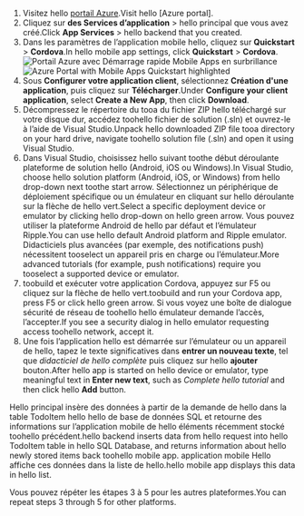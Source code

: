 
1. <span data-ttu-id="5b168-101">Visitez hello [portail Azure].</span><span class="sxs-lookup"><span data-stu-id="5b168-101">Visit hello [Azure portal].</span></span>
2. <span data-ttu-id="5b168-102">Cliquez sur **des Services d’application** > hello principal que vous avez créé.</span><span class="sxs-lookup"><span data-stu-id="5b168-102">Click **App Services** > hello backend that you created.</span></span>
3. <span data-ttu-id="5b168-103">Dans les paramètres de l’application mobile hello, cliquez sur **Quickstart** > **Cordova**.</span><span class="sxs-lookup"><span data-stu-id="5b168-103">In hello mobile app settings, click **Quickstart** > **Cordova**.</span></span>
<span data-ttu-id="5b168-104">![Portail Azure avec Démarrage rapide Mobile Apps en surbrillance][quickstart]</span><span class="sxs-lookup"><span data-stu-id="5b168-104">![Azure Portal with Mobile Apps Quickstart highlighted][quickstart]</span></span>
4. <span data-ttu-id="5b168-105">Sous **Configurer votre application client**, sélectionnez **Création d'une application**, puis cliquez sur **Télécharger**.</span><span class="sxs-lookup"><span data-stu-id="5b168-105">Under **Configure your client application**, select **Create a New App**, then click **Download**.</span></span>
2. <span data-ttu-id="5b168-106">Décompressez le répertoire du tooa du fichier ZIP hello téléchargé sur votre disque dur, accédez toohello fichier de solution (.sln) et ouvrez-le à l’aide de Visual Studio.</span><span class="sxs-lookup"><span data-stu-id="5b168-106">Unpack hello downloaded ZIP file tooa directory on your hard drive, navigate toohello solution file (.sln) and  open it using Visual Studio.</span></span>
3. <span data-ttu-id="5b168-107">Dans Visual Studio, choisissez hello suivant toothe début déroulante plateforme de solution hello (Android, iOS ou Windows).</span><span class="sxs-lookup"><span data-stu-id="5b168-107">In Visual Studio, choose hello solution platform (Android, iOS, or Windows) from hello drop-down next toothe start arrow.</span></span> <span data-ttu-id="5b168-108">Sélectionnez un périphérique de déploiement spécifique ou un émulateur en cliquant sur hello déroulante sur la flèche de hello vert.</span><span class="sxs-lookup"><span data-stu-id="5b168-108">Select a specific deployment device or emulator by clicking hello drop-down on hello green arrow.</span></span> <span data-ttu-id="5b168-109">Vous pouvez utiliser la plateforme Android de hello par défaut et l’émulateur Ripple.</span><span class="sxs-lookup"><span data-stu-id="5b168-109">You can use hello default Android platform and Ripple emulator.</span></span> <span data-ttu-id="5b168-110">Didacticiels plus avancées (par exemple, des notifications push) nécessitent tooselect un appareil pris en charge ou l’émulateur.</span><span class="sxs-lookup"><span data-stu-id="5b168-110">More advanced tutorials (for example, push notifications) require you tooselect a supported device or emulator.</span></span>
4. <span data-ttu-id="5b168-111">toobuild et exécuter votre application Cordova, appuyez sur F5 ou cliquez sur la flèche de hello vert.</span><span class="sxs-lookup"><span data-stu-id="5b168-111">toobuild and run your Cordova app, press F5 or click hello green arrow.</span></span> <span data-ttu-id="5b168-112">Si vous voyez une boîte de dialogue sécurité de réseau de toohello hello émulateur demande l’accès, l’accepter.</span><span class="sxs-lookup"><span data-stu-id="5b168-112">If you see a security dialog in hello emulator requesting access toohello network, accept it.</span></span>
5. <span data-ttu-id="5b168-113">Une fois l’application hello est démarrée sur l’émulateur ou un appareil de hello, tapez le texte significatives dans **entrer un nouveau texte**, tel que *didacticiel de hello complète* puis cliquez sur hello **ajouter** bouton.</span><span class="sxs-lookup"><span data-stu-id="5b168-113">After hello app is started on hello device or emulator, type meaningful text in **Enter new text**, such  as *Complete hello tutorial* and then click hello **Add** button.</span></span>

<span data-ttu-id="5b168-114">Hello principal insère des données à partir de la demande de hello dans la table TodoItem hello hello de base de données SQL et retourne des informations sur l’application mobile de hello éléments récemment stocké toohello précédent.</span><span class="sxs-lookup"><span data-stu-id="5b168-114">hello backend inserts data from hello request into hello TodoItem table in hello SQL Database, and returns information about hello newly stored items back toohello mobile app.</span></span> <span data-ttu-id="5b168-115">application mobile Hello affiche ces données dans la liste de hello.</span><span class="sxs-lookup"><span data-stu-id="5b168-115">hello mobile app displays this data in hello list.</span></span>

<span data-ttu-id="5b168-116">Vous pouvez répéter les étapes 3 à 5 pour les autres plateformes.</span><span class="sxs-lookup"><span data-stu-id="5b168-116">You can repeat steps 3 through 5 for other platforms.</span></span>

<!-- Images. -->
[quickstart]: ./media/app-service-mobile-configure-new-backend/quickstart.png

<!-- URLs -->
[portail Azure]: https://portal.azure.com/
